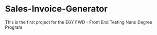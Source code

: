 # Sales-Invoice-Generator
This is the first project for the EGY FWD - Front End Testing Nano Degree Program
